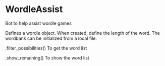 # WordleAssist
 Bot to help assist wordle games


Defines a wordle object. When created, define the length of the word. The wordbank can be initialized from a local file.

.filter_possibilities()
To get the word list

.show_remaining()
To show the word list